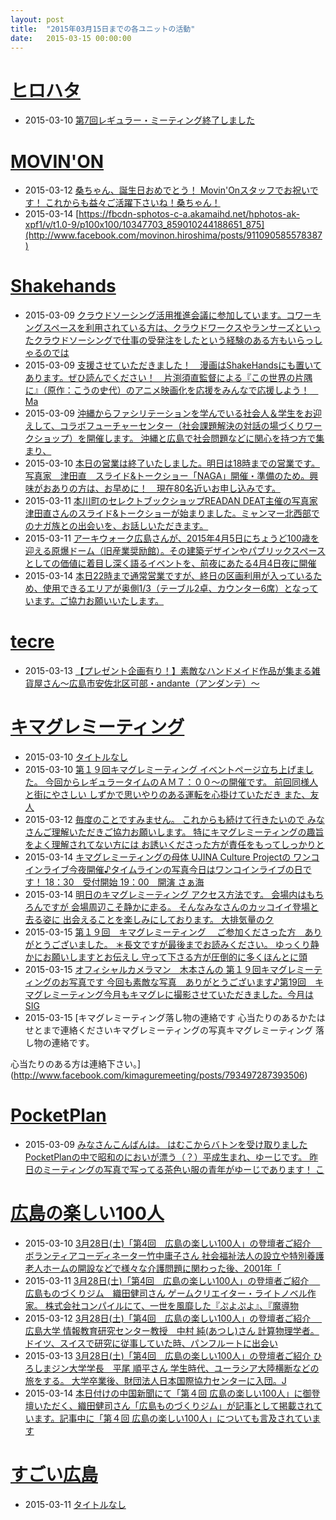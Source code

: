 ```yaml
---
layout: post
title:  "2015年03月15日までの各ユニットの活動"
date:   2015-03-15 00:00:00
---
```


# [ヒロハタ](http://hiro-hata.com/)

* 2015-03-10 [第7回レギュラー・ミーティング終了しました](http://hiro-hata.com/post/113247595498)


# [MOVIN'ON](http://coworking-hiroshima.com/)

* 2015-03-12 [桑ちゃん、誕生日おめでとう！ Movin'Onスタッフでお祝いです！ これからも益々ご活躍下さいね！桑ちゃん！](http://www.facebook.com/movinon.hiroshima/photos/a.741352859218828.1073741830.723399384347509/910209945666451/?type=1)
* 2015-03-14 [https://fbcdn-sphotos-c-a.akamaihd.net/hphotos-ak-xpf1/v/t1.0-9/p100x100/10347703_859010244188651_875](http://www.facebook.com/movinon.hiroshima/posts/911090585578387)


# [Shakehands](http://www.shakehands.jp/)

* 2015-03-09 [クラウドソーシング活用推進会議に参加しています。コワーキングスペースを利用されている方は、クラウドワークスやランサーズといったクラウドソーシングで仕事の受発注をしたという経験のある方もいらっしゃるのでは](http://www.facebook.com/CoworkingShakeHands/posts/896308973753831)
* 2015-03-09 [支援させていただきました！　漫画はShakeHandsにも置いてあります。ぜひ読んでください！　片渕須直監督による『この世界の片隅に』（原作：こうの史代）のアニメ映画化を応援をみんなで応援しよう！　Ma](http://www.facebook.com/CoworkingShakeHands/posts/896538833730845)
* 2015-03-09 [沖縄からファシリテーションを学んでいる社会人＆学生をお迎えして、コラボフューチャーセンター（社会課題解決の対話の場づくりワークショップ）を開催します。  沖縄と広島で社会問題などに関心を持つ方で集まり、](http://www.facebook.com/CoworkingShakeHands/posts/896546457063416)
* 2015-03-10 [本日の営業は終了いたしました。明日は18時までの営業です。写真家　津田直　スライド&amp;トークショー「NAGA」開催・準備のため。興味がおありの方は、お早めに！　現在80名近いお申し込みです。](http://www.facebook.com/CoworkingShakeHands/photos/a.624867490897982.1073741830.592127770838621/897066510344744/?type=1)
* 2015-03-11 [本川町のセレクトブックショップREADAN DEAT主催の写真家 津田直さんのスライド&amp;トークショーが始まりました。ミャンマー北西部でのナガ族との出会いを、お話しいただきます。](http://www.facebook.com/CoworkingShakeHands/photos/a.624867490897982.1073741830.592127770838621/897500760301319/?type=1)
* 2015-03-11 [アーキウォーク広島さんが、2015年4月5日にちょうど100歳を迎える原爆ドーム（旧産業奨励館）。その建築デザインやパブリックスペースとしての価値に着目し深く語るイベントを、前夜にあたる4月4日夜に開催](http://www.facebook.com/CoworkingShakeHands/posts/897504080300987)
* 2015-03-14 [本日22時まで通常営業ですが、終日の区画利用が入っているため、使用できるエリアが奥側1/3（テーブル2卓、カウンター6席）となっています。ご協力お願いいたします。](http://www.facebook.com/CoworkingShakeHands/posts/898836153501113)




# [tecre](http://tecre.jp/)

* 2015-03-13 [【プレゼント企画有り！】素敵なハンドメイド作品が集まる雑貨屋さん～広島市安佐北区可部・andante（アンダンテ）～](http://tecre.jp/hiroshima-zakka/)


# [キマグレミーティング](https://www.facebook.com/kimaguremeeting)

* 2015-03-10 [タイトルなし](http://www.facebook.com/events/904642369581983/permalink/904642372915316/)
* 2015-03-10 [第１９回キマグレミーティング イベントページ立ち上げました。  今回からレギュラータイムのＡＭ７：００～の開催です。  前回同様人と街にやさしい しずかで思いやりのある運転を心掛けていただき また、友人](http://www.facebook.com/kimaguremeeting/posts/790751881001380)
* 2015-03-12 [毎度のことですみません。 これからも続けて行きたいので みなさんご理解いただきご協力お願いします。 特にキマグレミーティングの趣旨をよく理解されてない方には お誘いくださった方が責任をもってしっかりと ](http://www.facebook.com/kimaguremeeting/photos/a.518994288177142.1073741829.501348703275034/791702407572994/?type=1)
* 2015-03-14 [キマグレミーティングの母体  UJINA Culture Projectの  ワンコインライブ今夜開催♪タイムラインの写真今日はワンコインライブの日です！
18：30　受付開始
19：00　開演
さぁ海](http://www.facebook.com/kimaguremeeting/posts/792755524134349)
* 2015-03-14 [明日のキマグレミーティング  アクセス方法です。  会場内はもちろんですが  会場周辺こそ静かに走る。  そんなみなさんのカッコイイ登場と去る姿に  出会えることを楽しみにしております。  大排気量のク](http://www.facebook.com/kimaguremeeting/photos/a.518994288177142.1073741829.501348703275034/792650064144895/?type=1)
* 2015-03-15 [第１９回　キマグレミーティング　  ご参加くださった方　ありがとうございました。  ＊長文ですが最後までお読みください。  ゆっくり静かにお願いしますとお伝えし  守って下さる方が圧倒的に多くほんとに頭](http://www.facebook.com/kimaguremeeting/photos/a.518994288177142.1073741829.501348703275034/793260640750504/?type=1)
* 2015-03-15 [オフィシャルカメラマン　木本さんの 第１９回キマグレミーティングのお写真です 今回も素敵な写真　ありがとうございます♪第19回　キマグレミーティング今月もキマグレに撮影させていただきました。今月はSIG](http://www.facebook.com/kimaguremeeting/posts/793472030729365)
* 2015-03-15 [キマグレミーティング落し物の連絡です  心当たりのあるかたはせとまで連絡くださいキマグレミーティングの写真キマグレミーティング  落し物の連絡です。

心当たりのある方は連絡下さい。](http://www.facebook.com/kimaguremeeting/posts/793497287393506)


# [PocketPlan](http://pocketplan.wix.com/pocketplan)

* 2015-03-09 [みなさんこんばんは。 はむこからバトンを受け取りましたPocketPlanの中で昭和のにおいが漂う（？）平成生まれ、ゆーじです。 昨日のミーティングの写真で写ってる茶色い服の青年がゆーじであります！ こ](http://www.facebook.com/PocketPlan/posts/803896379696336)


# [広島の楽しい100人](https://www.facebook.com/h100parson)

* 2015-03-10 [3月28日(土)「第4回　広島の楽しい100人」の登壇者ご紹介　  ボランティアコーディネーター竹中庸子さん  社会福祉法人の設立や特別養護老人ホームの開設などで様々な介護問題に関わった後、2001年「](http://www.facebook.com/h100parson/posts/1553952538213219)
* 2015-03-11 [3月28日(土)「第4回　広島の楽しい100人」の登壇者ご紹介　  広島ものづくりジム　織田健司さん ゲームクリエイター・ライトノベル作家。 株式会社コンパイルにて、一世を風靡した『ぷよぷよ』、『魔導物](http://www.facebook.com/h100parson/posts/1554477114827428)
* 2015-03-12 [3月28日(土)「第4回　広島の楽しい100人」の登壇者ご紹介　  広島大学 情報教育研究センター教授　中村 純(あつし)さん  計算物理学者。ドイツ、スイスで研究に従事していた時、パンフルートに出会い](http://www.facebook.com/h100parson/posts/1554916151450191)
* 2015-03-13 [3月28日(土)「第4回　広島の楽しい100人」の登壇者ご紹介  ひろしまジン大学学長　平尾 順平さん  学生時代、ユーラシア大陸横断などの旅をする。 大学卒業後、財団法人日本国際協力センターに入団。J](http://www.facebook.com/h100parson/posts/1555115768096896)
* 2015-03-14 [本日付けの中国新聞にて「第４回 広島の楽しい100人」に御登壇いただく、織田健司さん「広島ものづくりジム」が記事として掲載されています。記事中に「第４回 広島の楽しい100人」についても言及されています](http://www.facebook.com/h100parson/photos/a.1528334447441695.1073741833.1427131820895292/1556236587984814/?type=1)








# [すごい広島](http://great-h.github.io/)

* 2015-03-11 [タイトルなし](http://www.facebook.com/events/834977439898034/permalink/834977443231367/)
